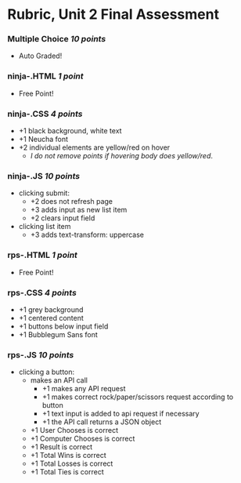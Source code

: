 # Rubric, Unit 2 Final Assessment

### Multiple Choice _10 points_
- Auto Graded!

### ninja-<name>.HTML _1 point_
- Free Point!

### ninja-<name>.CSS _4 points_
- +1 black background, white text
- +1 Neucha font
- +2 individual elements are yellow/red on hover
  - _I do not remove points if hovering body does yellow/red_.

### ninja-<name>.JS _10 points_
- clicking submit:
  - +2 does not refresh page
  - +3 adds input as new list item
  - +2 clears input field
- clicking list item
  - +3 adds text-transform: uppercase

### rps-<name>.HTML _1 point_
- Free Point!

### rps-<name>.CSS _4 points_
- +1 grey background
- +1 centered content
- +1 buttons below input field
- +1 Bubblegum Sans font

### rps-<name>.JS _10 points_
- clicking a button:
  - makes an API call
    - +1 makes any API request
    - +1 makes correct rock/paper/scissors request according to button
    - +1 text input is added to api request if necessary
    - +1 the API call returns a JSON object
  - +1 User Chooses is correct
  - +1 Computer Chooses is correct
  - +1 Result is correct
  - +1 Total Wins is correct
  - +1 Total Losses is correct
  - +1 Total Ties is correct
